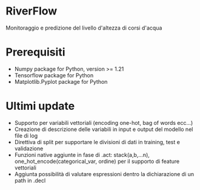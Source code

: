 # RiverFlow

Monitoraggio e predizione del livello d'altezza di corsi d'acqua


# Prerequisiti

 - Numpy package for Python, version >= 1.21
 - Tensorflow package for Python
 - Matplotlib.Pyplot package for Python

# Ultimi update

 - Supporto per variabili vettoriali (encoding one-hot, bag of words ecc...)
 - Creazione di descrizione delle variabili in input e output del modello nel file di log
 - Direttiva di split per supportare le divisioni di dati in training, test e validazione
 - Funzioni native aggiunte in fase di .act: stack(a,b,...n), one_hot_encode(categorical_var, ordine) per il supporto di feature vettoriali
 - Aggiunta possibilità di valutare espressioni dentro la dichiarazione di un path in .decl
